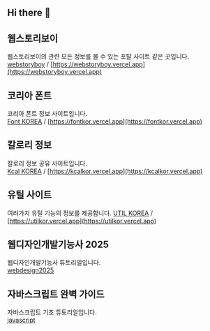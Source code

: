 ## Hi there 👋

## 웹스토리보이
웹스토리보이의 관련 모든 정보를 볼 수 있는 포탈 사이트 같은 곳입니다.   
[webstoryboy](https://github.com/websseu/webstoryboy) / [https://webstoryboy.vercel.app](https://webstoryboy.vercel.app)   

## 코리아 폰트 
코리아 폰트 정보 사이트입니다.   
[Font KOREA](https://github.com/websseu/fontkor) / [https://fontkor.vercel.app](https://fontkor.vercel.app)   

## 칼로리 정보 
칼로리 정보 공유 사이트입니다.     
[Kcal KOREA](https://github.com/websseu/kaclkor) / [https://kcalkor.vercel.app](https://kcalkor.vercel.app)   

## 유틸 사이트
여러가지 유틸 기능의 정보를 제공합니다.
[UTIL KOREA](https://github.com/websseu/utilkor) / [https://utilkor.vercel.app](https://utilkor.vercel.app)  

## 웹디자인개발기능사 2025
웹디자인개발기능사 튜토리얼입니다.   
[webdesign2025](https://github.com/websseu/webdesign2025)   

## 자바스크립트 완벽 가이드
자바스크립트 기초 튜토리얼입니다.   
[javascript](https://github.com/websseu/javascript)   

